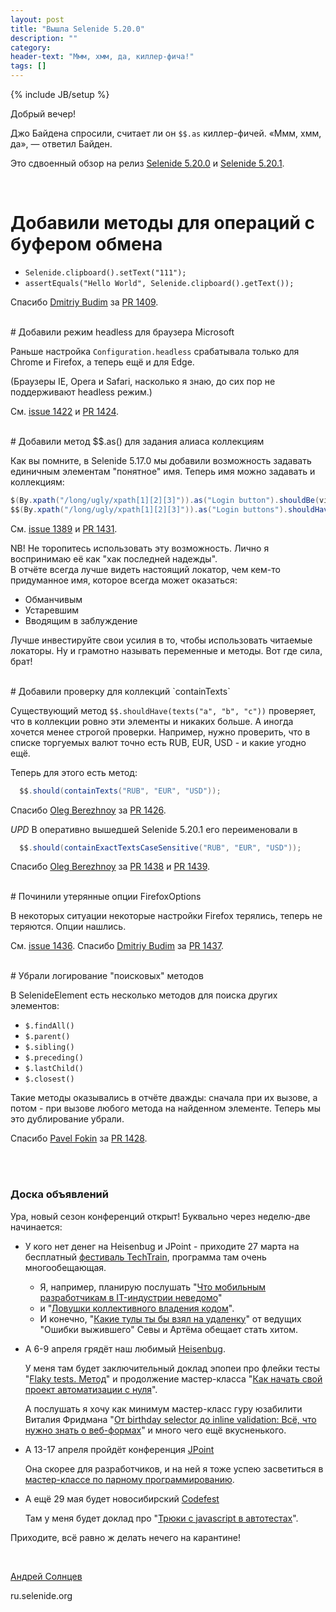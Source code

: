 ```yaml
---
layout: post
title: "Вышла Selenide 5.20.0"
description: ""
category:
header-text: "Ммм, хмм, да, киллер-фича!"
tags: []
---
```

{% include JB/setup %}

Добрый вечер!  

Джо Байдена спросили, считает ли он `$$.as` киллер-фичей. «Ммм, хмм, да», — ответил Байден.

Это сдвоенный обзор на релиз [Selenide 5.20.0](https://github.com/selenide/selenide/milestone/118?closed=1) и
[Selenide 5.20.1](https://github.com/selenide/selenide/milestone/119?closed=1).


<br>

# Добавили методы для операций с буфером обмена

* `Selenide.clipboard().setText("111");`
* `assertEquals("Hello World", Selenide.clipboard().getText());`


Спасибо [Dmitriy Budim](https://github.com/dbudim) за [PR 1409](https://github.com/selenide/selenide/pull/1409). 

<br>
# Добавили режим headless для браузера Microsoft

Раньше настройка `Configuration.headless` срабатывала только для Chrome и Firefox, а теперь ещё и для Edge.  

(Браузеры IE, Opera и Safari, насколько я знаю, до сих пор не поддерживают headless режим.) 

См. [issue 1422](https://github.com/selenide/selenide/issues/1422) 
и [PR 1424](https://github.com/selenide/selenide/pull/1424).

<br>
# Добавили метод $$.as() для задания алиаса коллекциям

Как вы помните, в Selenide 5.17.0 мы добавили возможность задавать единичным элементам "понятное" имя. 
Теперь имя можно задавать и коллекциям: 

```java
$(By.xpath("/long/ugly/xpath[1][2][3]")).as("Login button").shouldBe(visible);
$$(By.xpath("/long/ugly/xpath[1][2][3]")).as("Login buttons").shouldHave(size(2));
```

См. [issue 1389](https://github.com/selenide/selenide/issues/1389)
и [PR 1431](https://github.com/selenide/selenide/pull/1431). 

NB! Не торопитесь использовать эту возможность. Лично я воспринимаю её как "хак последней надежды".  
В отчёте всегда лучше видеть настоящий локатор, чем кем-то придуманное имя, которое всегда может оказаться:
* Обманчивым
* Устаревшим
* Вводящим в заблуждение

Лучше инвестируйте свои усилия в то, чтобы использовать читаемые локаторы. Ну и грамотно называть переменные и методы. Вот где сила, брат!


<br>
# Добавили проверку для коллекций `containTexts`

Существующий метод `$$.shouldHave(texts("a", "b", "c"))` проверяет, что в коллекции ровно эти элементы и никаких больше. А иногда хочется менее строгой проверки. Например, нужно проверить, что в списке торгуемых валют точно 
есть RUB, EUR, USD - и какие угодно ещё. 

Теперь для этого есть метод:

```java
  $$.should(containTexts("RUB", "EUR", "USD"));
```

Спасибо [Oleg Berezhnoy](https://github.com/bereg2k) за [PR 1426](https://github.com/selenide/selenide/pull/1426). 

*UPD* В оперативно вышедшей Selenide 5.20.1 его переименовали в 

```java
  $$.should(containExactTextsCaseSensitive("RUB", "EUR", "USD"));
```

Спасибо [Oleg Berezhnoy](https://github.com/bereg2k) за [PR 1438](https://github.com/selenide/selenide/pull/1438) и [PR 1439](https://github.com/selenide/selenide/pull/1439).


<br>
# Починили утерянные опции FirefoxOptions

В некоторых ситуации некоторые настройки Firefox терялись, теперь не теряются. Опции нашлись.  

См. [issue 1436](https://github.com/selenide/selenide/issues/1436).
Спасибо [Dmitriy Budim](https://github.com/dbudim) за [PR 1437](https://github.com/selenide/selenide/pull/1437). 

<br>
# Убрали логирование "поисковых" методов

В SelenideElement есть несколько методов для поиска других элементов: 
* `$.findAll()`
* `$.parent()`
* `$.sibling()`
* `$.preceding()`
* `$.lastChild()`
* `$.closest()`

Такие методы оказывались в отчёте дважды: сначала при их вызове, а потом - при вызове любого метода на найденном элементе. Теперь мы это дублирование убрали. 

Спасибо [Pavel Fokin](https://github.com/fokinp) за [PR 1428](https://github.com/selenide/selenide/pull/1428). 

<br/>


<br>

### Доска объявлений

Ура, новый сезон конференций открыт! 
Буквально через неделю-две начинается:
* У кого нет денег на Heisenbug и JPoint - приходите 27 марта на бесплатный [фестиваль TechTrain](https://techtrain.ru/2021/spring/schedule/), программа там очень многообещающая.
  * Я, например, планирую послушать "[Что мобильным разработчикам в IT-индустрии неведомо](https://techtrain.ru/2021/spring/talks/4vehn9kwvjg7uzjjbp0nl4/)" 
  * и "[Ловушки коллективного владения кодом](https://techtrain.ru/2021/spring/talks/1vtaygqjny9w3folebliqv/)". 
  * И конечно, "[Какие тулы ты бы взял на удаленку](https://techtrain.ru/2021/spring/talks/74akccvzvqirxg2jbh4t3m/)" от ведущих "Ошибки выжившего" Севы и Артёма обещает стать хитом. 
* А 6-9 апреля грядёт наш любимый [Heisenbug](https://heisenbug-piter.ru/2021/spb/schedule/).  
  
  У меня там будет заключительный доклад эпопеи про флейки тесты
  "[Flaky tests. Метод](https://heisenbug-piter.ru/2021/spb/talks/4wcc3dephlxuzc87wgwkk7/)" 
  и продолжение мастер-класса "[Как начать свой проект автоматизации с нуля](https://heisenbug-piter.ru/2021/spb/talks/8p4qtsit5rqgga8yuxz5a/)".  
  
  А послушать я хочу как минимум мастер-класс гуру юзабилити Виталия Фридмана "[От birthday selector до inline validation: Всё, что нужно знать о веб-формах](https://heisenbug-piter.ru/2021/spb/talks/5lxiyz5rdanigu1wuaujtt/)" и много чего ещё вкусненького. 

* А 13-17 апреля пройдёт конференция [JPoint](https://jpoint.ru/2021/schedule/)  
  
  Она скорее для разработчиков, и на ней я тоже успею засветиться в [мастер-классе по парному программированию](https://jpoint.ru/2021/talks/5gmcsxserjfhlzgt9dpfq3/). 
  
* А ещё 29 мая будет новосибирский [Codefest](https://11.codefest.ru/)

  Там у меня будет доклад про "[Трюки с javascript в автотестах](https://11.codefest.ru/lecture/1751)". 


Приходите, всё равно ж делать нечего на карантине!

<br>

[Андрей Солнцев](http://asolntsev.github.io/)

ru.selenide.org
